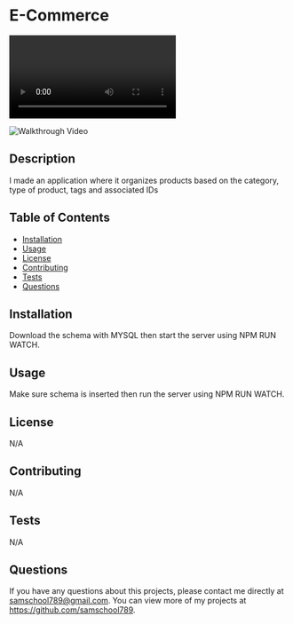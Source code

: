 # E-Commerce
 ![Link](https://github.com/samschool789/e-commerce/blob/main/video/video.mp4)
  
  ![Walkthrough Video](https://github.com/samschool789/e-commerce/blob/main/gif/readme.gif)
  
  
   ## Description 
  I made an application where it organizes products based on the category, type of product, tags and associated IDs
  ## Table of Contents
  * [Installation](#installation)
  * [Usage](#usage)
  * [License](#license)
  * [Contributing](#contributing)
  * [Tests](#tests)
  * [Questions](#questions)
  
  ## Installation 
  Download the schema with MYSQL then start the server using NPM RUN WATCH.
  ## Usage 
  Make sure schema is inserted then run the server using NPM RUN WATCH.
  ## License 
  N/A
  ## Contributing 
  N/A
  ## Tests
  N/A
  ## Questions
  If you have any questions about this projects, please contact me directly at samschool789@gmail.com. You can view more of my projects at https://github.com/samschool789.
